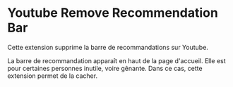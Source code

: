 # Youtube Remove Recommendation Bar

Cette extension supprime la barre de recommandations sur Youtube.

La barre de recommandation apparaît en haut de la page d'accueil. Elle est pour certaines personnes inutile, voire gênante. Dans ce cas, cette extension permet de la cacher.
